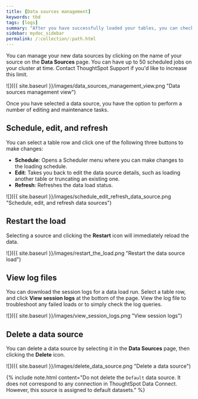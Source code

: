 ```yaml
---
title: [Data sources management]
keywords: tbd
tags: [logs]
summary: "After you have successfully loaded your tables, you can check on the status of the load, make edits, and more."
sidebar: mydoc_sidebar
permalink: /:collection/:path.html
---
```

You can manage your new data sources by clicking on the name of your source on the **Data Sources** page. You can have up to 50 scheduled jobs on your cluster at time. Contact ThoughtSpot Support if you'd like to increase this limit.

 ![]({{ site.baseurl }}/images/data_sources_management_view.png "Data sources management view")

Once you have selected a data source, you have the option to perform a number of editing and maintenance tasks.

## Schedule, edit, and refresh

You can select a table row and click one of the following three buttons to make changes:

-   **Schedule**: Opens a Scheduler menu where you can make changes to the loading schedule.
-   **Edit**: Takes you back to edit the data source details, such as loading another table or truncating an existing one.
-   **Refresh**: Refreshes the data load status.

 ![]({{ site.baseurl }}/images/schedule_edit_refresh_data_source.png "Schedule, edit, and refresh data sources")

## Restart the load

Selecting a source and clicking the **Restart** icon will immediately reload the data.

 ![]({{ site.baseurl }}/images/restart_the_load.png "Restart the data source load")

## View log files

You can download the session logs for a data load run. Select a table row, and click **View session logs** at the bottom of the page. View the log file to troubleshoot any failed loads or to simply check the log queries.

 ![]({{ site.baseurl }}/images/view_session_logs.png "View session logs")

## Delete a data source

You can delete a data source by selecting it in the **Data Sources** page, then clicking the **Delete** icon.

 ![]({{ site.baseurl }}/images/delete_data_source.png "Delete a data source")

{% include note.html content="Do not delete the `Default` data source. It does not correspond to any connection in ThoughtSpot Data Connect. However, this source is assigned to default datasets." %}
